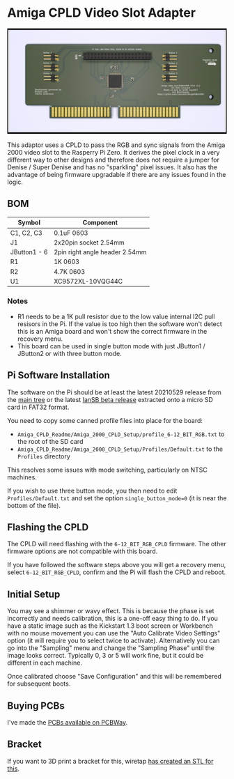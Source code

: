 # Amiga CPLD Video Slot Adapter

![Amiga CPLD 2000 Slot](videoslotadapter.png)

This adaptor uses a CPLD to pass the RGB and sync signals from the Amiga 2000 video slot to the Rasperry Pi Zero. It derives the pixel clock in a very different way to other designs and therefore does not require a jumper for Denise / Super Denise and has no "sparkling" pixel issues. It also has the advantage of being firmware upgradable if there are any issues found in the logic.

## BOM

| Symbol       | Component                         |
| ------------ | --------------------------------- |
| C1, C2, C3   | 0.1uF 0603                        |
| J1           | 2x20pin socket 2.54mm             |
| JButton1 - 6 | 2pin right angle header 2.54mm    |
| R1           | 1K 0603                           |
| R2           | 4.7K 0603                         |
| U1           | XC9572XL-10VQG44C                 |

### Notes

- R1 needs to be a 1K pull resistor due to the low value internal I2C pull resisors in the Pi. If the value is too high then the software won't detect this is an Amiga board and won't show the correct firmware in the recovery menu.
- This board can be used in single button mode with just JButton1 / JButton2 or with three button mode.

## Pi Software Installation

The software on the Pi should be at least the latest 20210529 release from the [main tree](https://github.com/hoglet67/RGBtoHDMI/releases) or the latest [IanSB beta release](https://github.com/IanSB/RGBtoHDMI/releases) extracted onto a micro SD card in FAT32 format.

You need to copy some canned profile files into place for the board:

* `Amiga_CPLD_Readme/Amiga_2000_CPLD_Setup/profile_6-12_BIT_RGB.txt` to the root of the SD card
* `Amiga_CPLD_Readme/Amiga_2000_CPLD_Setup/Profiles/Default.txt` to the `Profiles` directory

This resolves some issues with mode switching, particularly on NTSC machines.

If you wish to use three button mode, you then need to edit `Profiles/Default.txt` and set the option `single_button_mode=0` (it is near the bottom of the file).

## Flashing the CPLD

The CPLD will need flashing with the `6-12_BIT_RGB_CPLD` firmware. The other firmware options are not compatible with this board.

If you have followed the software steps above you will get a recovery menu, select `6-12_BIT_RGB_CPLD`, confirm and the Pi will flash the CPLD and reboot.

## Initial Setup

You may see a shimmer or wavy effect. This is because the phase is set incorrectly and needs calibration, this is a one-off easy thing to do. If you have a static image such as the Kickstart 1.3 boot screen or Workbench with no mouse movement you can use the "Auto Calibrate Video Settings" option (it will require you to select twice to activate). Alternatively you can go into the "Sampling" menu and change the "Sampling Phase" until the image looks correct. Typically 0, 3 or 5 will work fine, but it could be different in each machine.

Once calibrated choose "Save Configuration" and this will be remembered for subsequent boots.

## Buying PCBs

I've made the [PCBs available on PCBWay](https://www.pcbway.com/project/shareproject/Amiga_2000_CPLD_RGBtoHDMI_v1_2.html).

## Bracket

If you want to 3D print a bracket for this, wiretap [has created an STL for this](https://www.thingiverse.com/thing:4862309).
